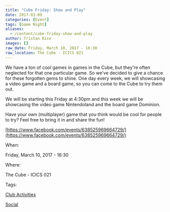 ```yaml
---
title: "Cube Friday: Show and Play"
date: 2017-03-09
categories: [Event]
tags: [Game Night]
aliases:
  - /content/cube-friday-show-and-play
author: Tristan Rice
images: []
raw_date: Friday, March 10, 2017 - 16:30
raw_location: The Cube - ICICS 021
---
```


We have a ton of cool games in games in the Cube, but they're often neglected for that one particular game. So we've decided to give a chance for these forgotten gems to shine. One day every week, we will showcasing a video game and a board game, so you can come to the Cube to try them out.

We will be starting this Friday at 4:30pm and this week we will be showcasing the video game Nintendoland and the board game Dominion.

Have your own (multiplayer) game that you think would be cool for people to try? Feel free to bring it in and share the fun!

[https://www.facebook.com/events/638525969664729/](https://www.facebook.com/events/638525969664729/)

When: 

Friday, March 10, 2017 - 16:30

Where: 

The Cube - ICICS 021

Tags: 

[Club Activities](/club)

[Social](/social)
